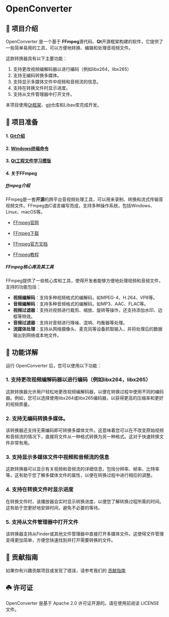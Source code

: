 # OpenConverter

## 📢  项目介绍

OpenConverter 是一个基于 **FFmpeg**源代码、**Qt**开源框架构建的软件，它提供了一些简单易用的工具，可以方便地转换、编辑和处理音视频文件。

这款转换器具有以下主要功能：

1. 支持更改视频编解码器以进行编码（例如libx264，libx265）
2. 支持无编码转换多媒体。
3. 支持显示多媒体文件中视频和音频流的信息。
4. 支持在转换文件时显示进度。
5. 支持从文件管理器中打开文件。

本项目使用[Qt框架](./doc/Qt.md)、[git](./doc/git-command.md)仓库和Libav库完成开发。

## 💾 项目准备

#### 1.  [**Git介绍**](./doc/git-command.md)

#### 2. [**Windows终端命令**](./doc/Windows-command.md)

#### 3. [**Qt工程文件学习模版**](./doc/project_learn)

#### 4. **关于FFmpeg**

##### ffmpeg介绍

FFmpeg是一套**开源**的跨平台音视频处理工具，可以用来录制、转换和流式传输音视频文件。FFmpeg由C语言编写而成，支持多种操作系统，包括Windows、Linux、macOS等。

- [FFmpeg官网](https://www.ffmpeg.org/)

- [FFmpeg下载](https://ffmpeg.org/download.html)

- [FFmpeg官方文档](http://ffmpeg.org/ffmpeg-all.html)

- [FFmpeg教程](https://www.wikiwand.com/en/FFmpeg)

##### FFmpeg核心库及其工具

FFmpeg提供了一些核心库和工具，使得开发者能够方便地处理视频和音频文件，支持的功能包括：

* **视频编解码**：支持多种视频格式的编解码，如MPEG-4、H.264、VP8等。
* **音频编解码**：支持多种音频格式的编解码，如MP3、AAC、FLAC等。
* **视频过滤器**：支持对视频进行裁剪、缩放、旋转等操作，还支持添加水印、边框等特效。
* **音频过滤器**：支持对音频进行降噪、混响、均衡器等处理。
* **流媒体处理**：支持从网络摄像头、麦克风等设备抓取输入，并将处理后的数据输出到网络或本地文件。



## 🌟  功能详解

运行 OpenConverter 后，您可以使用以下功能：

### 1. 支持更改视频编解码器以进行编码（例如libx264，libx265）

这款转换器允许用户轻松地更改视频编解码器，以便在转换过程中使用不同的编码器。例如，您可以选择使用libx264或libx265编码器，以获得更高的压缩率和更好的视频质量。

### 2. 支持无编码转换多媒体。

该转换器还支持无需编码即可转换多媒体文件。这意味着您可以在不改变原始视频和音频流的情况下，直接将文件从一种格式转换为另一种格式。这对于快速转换文件非常有用。

### 3. 支持显示多媒体文件中视频和音频流的信息

这款转换器可以显示有关视频和音频流的详细信息，包括分辨率、帧率、比特率等。这有助于您了解多媒体文件的属性，以便在转换过程中进行相应的调整。

### 4. 支持在转换文件时显示进度

在转换文件时，该播放器会实时显示转换进度，以便您了解转换过程所需的时间。这有助于您更好地安排时间，避免不必要的等待。

### 5. 支持从文件管理器中打开文件

该转换器支持从Finder或其他文件管理器中直接打开多媒体文件。这使得文件管理变得更加简单，方便您快速找到并打开需要转换的文件。

## 📖 贡献指南

如果你有兴趣贡献项目或发现了错误，请参考我们的 [贡献指南](./CONTRIBUTING.md)

## ☘️ 许可证

OpenConverter 是基于 Apache 2.0 许可证开源的。请在使用前阅读 LICENSE 文件。
